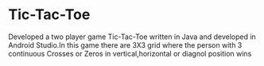 # Tic-Tac-Toe
Developed a two player game Tic-Tac-Toe written in Java and developed in Android Studio.In this game there are 3X3 grid where the person with 3 continuous Crosses or Zeros in vertical,horizontal or diagnol position wins
